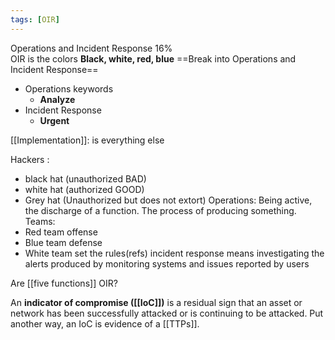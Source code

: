 ```yaml
---
tags: [OIR]
---
```

Operations and Incident Response 16%  
OIR is the colors **Black, white, red, blue**
==Break into Operations and Incident Response==
- Operations keywords
	- **Analyze**
- Incident Response
	- **Urgent** 


[[Implementation]]: is everything else

Hackers : 
- black hat (unauthorized BAD) 
- white hat (authorized GOOD)
- Grey hat (Unauthorized but does not extort)
Operations: Being active, the discharge of a function.  The process of producing something.
Teams:
- Red team offense
- Blue team defense
- White team set the rules(refs)
incident response means investigating the alerts produced by monitoring systems and issues reported by users

Are [[five functions]] OIR?

An **indicator of compromise ([[IoC]])** is a residual sign that an asset or network has been successfully attacked or is continuing to be attacked. Put another way, an IoC is evidence of a [[TTPs]].